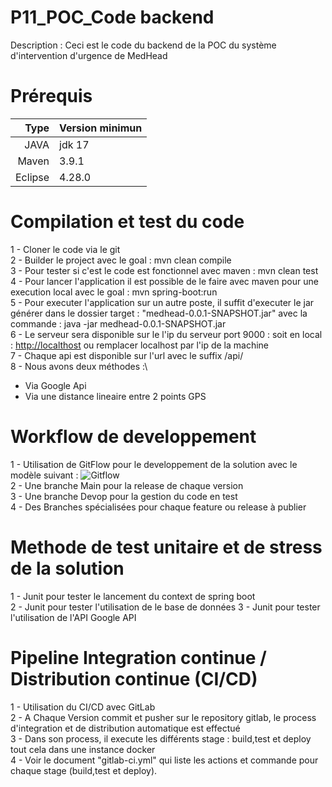
# P11_POC_Code backend

Description : Ceci est le code du backend de la POC du système d'intervention d'urgence de MedHead 

# Prérequis 

| Type | Version minimun|
|-----:|-----------|
|  JAVA| jdk 17    |
| Maven| 3.9.1     |
| Eclipse|4.28.0   |

# Compilation et test du code

1 - Cloner le code via le git\
2 - Builder le project avec le goal : mvn clean compile\
3 - Pour tester si c'est le code est fonctionnel avec maven : mvn clean test\
4 - Pour lancer l'application il est possible de le faire avec maven pour une execution local avec le goal : mvn spring-boot:run \
5 - Pour executer l'application sur un autre poste, il suffit d'executer le jar générer dans le dossier target : "medhead-0.0.1-SNAPSHOT.jar" avec la commande : java -jar medhead-0.0.1-SNAPSHOT.jar\
6 - Le serveur sera disponible sur le l'ip du serveur port 9000 : soit en local : [http://localthost](http://127.0.0.1:9000/) ou remplacer localhost par l'ip de la machine\
7 - Chaque api est disponible sur l'url avec le suffix /api/\
8 - Nous avons deux méthodes :\
  - Via Google Api 
  - Via une distance lineaire entre 2 points GPS


# Workflow de developpement
1 - Utilisation de GitFlow pour le developpement de la solution avec le modèle suivant :
![Gitflow](https://github.com/wilkill/P11_POC_Code/tree/main/doc/gitflow.png?raw=true)\
2 - Une branche Main pour la release de chaque version\
3 - Une branche Devop pour la gestion du code en test\
4 - Des Branches spécialisées pour chaque feature ou release à publier

# Methode de test unitaire et de stress de la solution
1 - Junit pour tester le lancement du context de spring boot \
2 - Junit pour tester l'utilisation de le base de données
3 - Junit pour tester l'utilisation de l'API Google API

# Pipeline Integration continue / Distribution continue (CI/CD)
1 - Utilisation du CI/CD avec GitLab\
2 - A Chaque Version commit et pusher sur le repository gitlab, le process d'integration et de distribution automatique est effectué\
3 - Dans son process, il execute les différents stage : build,test et deploy tout cela dans une instance docker\
4 - Voir le document "gitlab-ci.yml" qui liste les actions et commande pour chaque stage (build,test et deploy).

